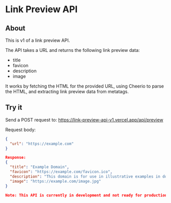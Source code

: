 # Link Preview API 

## About 

This is v1 of a link preview API. 

The API takes a URL and returns the following link preview data:
- title
- favicon
- description 
- image 

It works by fetching the HTML for the provided URL, using Cheerio to parse the HTML, and extracting link preview data from metatags.


## Try it 
Send a POST request to: 
https://link-preview-api-v1.vercel.app/api/preview 

Request body:
```json
{
  "url": "https://example.com"
}

Response: 
{
  "title": "Example Domain",
  "favicon": "https://example.com/favicon.ico",
  "description": "This domain is for use in illustrative examples in documents.",
  "image": "https://example.com/image.jpg"
}

Note: This API is currently in development and not ready for production. 
